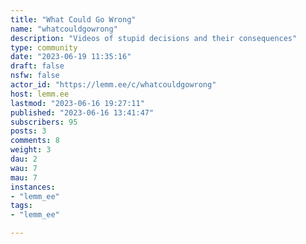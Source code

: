 ```yaml
---
title: "What Could Go Wrong" 
name: "whatcouldgowrong"
description: "Videos of stupid decisions and their consequences"
type: community
date: "2023-06-19 11:35:16"
draft: false
nsfw: false
actor_id: "https://lemm.ee/c/whatcouldgowrong"
host: lemm.ee
lastmod: "2023-06-16 19:27:11"
published: "2023-06-16 13:41:47"
subscribers: 95
posts: 3
comments: 8
weight: 3
dau: 2
wau: 7
mau: 7
instances:
- "lemm_ee"
tags: 
- "lemm_ee"

---
```

